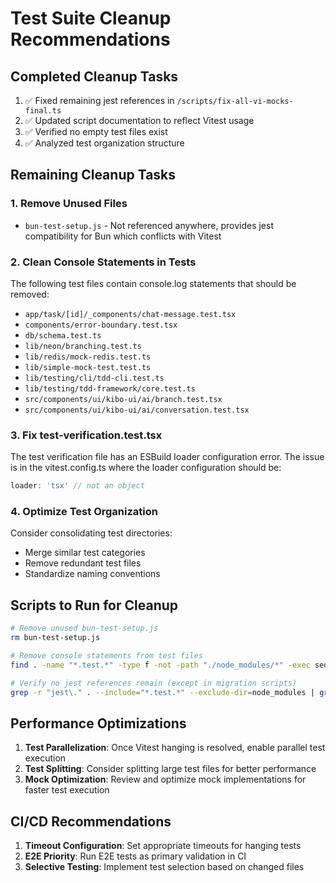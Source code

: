 # Test Suite Cleanup Recommendations

## Completed Cleanup Tasks
1. ✅ Fixed remaining jest references in `/scripts/fix-all-vi-mocks-final.ts`
2. ✅ Updated script documentation to reflect Vitest usage
3. ✅ Verified no empty test files exist
4. ✅ Analyzed test organization structure

## Remaining Cleanup Tasks

### 1. Remove Unused Files
- `bun-test-setup.js` - Not referenced anywhere, provides jest compatibility for Bun which conflicts with Vitest

### 2. Clean Console Statements in Tests
The following test files contain console.log statements that should be removed:
- `app/task/[id]/_components/chat-message.test.tsx`
- `components/error-boundary.test.tsx` 
- `db/schema.test.ts`
- `lib/neon/branching.test.ts`
- `lib/redis/mock-redis.test.ts`
- `lib/simple-mock-test.test.ts`
- `lib/testing/cli/tdd-cli.test.ts`
- `lib/testing/tdd-framework/core.test.ts`
- `src/components/ui/kibo-ui/ai/branch.test.tsx`
- `src/components/ui/kibo-ui/ai/conversation.test.tsx`

### 3. Fix test-verification.test.tsx
The test verification file has an ESBuild loader configuration error. The issue is in the vitest.config.ts where the loader configuration should be:
```typescript
loader: 'tsx' // not an object
```

### 4. Optimize Test Organization
Consider consolidating test directories:
- Merge similar test categories
- Remove redundant test files
- Standardize naming conventions

## Scripts to Run for Cleanup

```bash
# Remove unused bun-test-setup.js
rm bun-test-setup.js

# Remove console statements from test files
find . -name "*.test.*" -type f -not -path "./node_modules/*" -exec sed -i '/console\./d' {} \;

# Verify no jest references remain (except in migration scripts)
grep -r "jest\." . --include="*.test.*" --exclude-dir=node_modules | grep -v "scripts/"
```

## Performance Optimizations

1. **Test Parallelization**: Once Vitest hanging is resolved, enable parallel test execution
2. **Test Splitting**: Consider splitting large test files for better performance
3. **Mock Optimization**: Review and optimize mock implementations for faster test execution

## CI/CD Recommendations

1. **Timeout Configuration**: Set appropriate timeouts for hanging tests
2. **E2E Priority**: Run E2E tests as primary validation in CI
3. **Selective Testing**: Implement test selection based on changed files